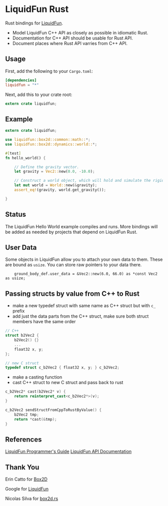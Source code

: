 LiquidFun Rust
==============

Rust bindings for [LiquidFun](https://github.com/google/liquidfun/).

* Model LiquidFun C++ API as closely as possible in idiomatic Rust.
* Documentation for C++ API should be usable for Rust API.
* Document places where Rust API varries from C++ API.

Usage
-----
First, add the following to your `Cargo.toml`:

```toml
[dependencies]
liquidfun = "*"
```

Next, add this to your crate root:

```rust
extern crate liquidfun;
```

Example
-------

```rust
extern crate liquidfun;

use liquidfun::box2d::common::math::*;
use liquidfun::box2d::dynamics::world::*;

#[test]
fn hello_world() {

	// Define the gravity vector.
	let gravity = Vec2::new(0.0, -10.0);

	// Construct a world object, which will hold and simulate the rigid bodies.
	let mut world = World::new(&gravity);
	assert_eq!(gravity, world.get_gravity());

}

```

Status
------

The LiquidFun Hello World example compiles and runs. More bindings will be added as needed by projects that depend on LiquidFun Rust.

User Data
---------
Some objects in LiquidFun allow you to attach your own data to them. These are bound as `usize`. You can store raw pointers to your data there.

```
	ground_body_def.user_data = &Vec2::new(6.0, 66.0) as *const Vec2 as usize;
```

Passing structs by value from C++ to Rust
-----------------------------------------

* make a new typedef struct with same name as C++ struct but with `c_` prefix
* add just the data parts from the C++ struct, make sure both struct members have the same order

```cpp
// C++
struct b2Vec2 {
	b2Vec2() {}
	...
	float32 x, y;
};

// new C struct
typedef struct c_b2Vec2 { float32 x, y; } c_b2Vec2;
```

* make a casting function
* cast C++ struct to new C struct and pass back to rust

```cpp
c_b2Vec2* cast(b2Vec2* v) {
    return reinterpret_cast<c_b2Vec2*>(v);
}

c_b2Vec2 sendStructFromCppToRustByValue() {
	b2Vec2 tmp;
    return *cast(&tmp);
}
```

References
----------
[LiquidFun Programmer's Guide](https://google.github.io/liquidfun/Programmers-Guide.html)
[LiquidFun API Documentation](https://google.github.io/liquidfun/API-Ref.html)

Thank You
---------
Erin Catto for [Box2D](https://github.com/erincatto/Box2D)

Google for [LiquidFun](https://github.com/google/liquidfun)

Nicolas Silva for [box2d.rs](https://github.com/nical/box2d.rs)